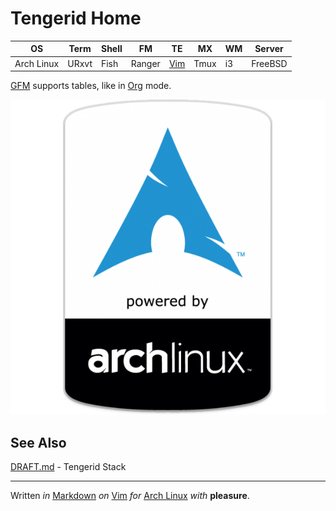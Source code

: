 # Tengerid Home

| OS         | Term  | Shell | FM     | TE    | MX   | WM  | Server  |
| ---        | ---   | ---   | ---    | ---   | ---  | --- | ---     |
| Arch Linux | URxvt | Fish  | Ranger | [Vim] | Tmux | i3  | FreeBSD |

[GFM](https://en.wikipedia.org/wiki/Markdown "GitHub Flavored Markdown") supports tables, like in [Org](https://en.wikipedia.org/wiki/Org-mode) mode.

![Arch Linux Logo](logo.png "As an Archer")

## See Also

[DRAFT.md](DRAFT.md) - Tengerid Stack

---

Written *in* [Markdown](http://daringfireball.net/projects/markdown/) _on_ [Vim](http://vim.org/) _for_ [Arch Linux](https://archlinux.org/) _with_ **pleasure**.

[Vim]: https://en.wikipedia.org/wiki/Vim (text editor)

